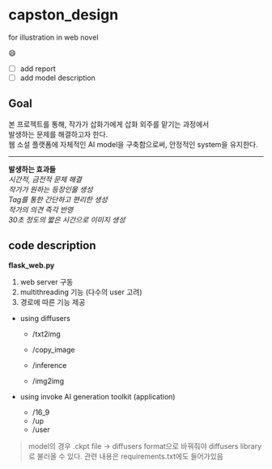 # capston_design
for illustration in web novel

:smile:   
- [ ] add report 
- [ ] add model description   

## Goal
본 프로젝트를 통해, 작가가 삽화가에게 삽화 외주를 맡기는 과정에서   
발생하는 문제를 해결하고자 한다.      
웹 소설 플랫폼에 자체적인 AI model을 구축함으로써, 안정적인 system을 유지한다.    

---   
**발생하는 효과들**   
*시간적, 금전적 문제 해결*   
*작가가 원하는 등장인물 생성*   
*Tag를 통한 간단하고 편리한 생성*   
*작가의 의견 즉각 반영*   
*30초 정도의 짧은 시간으로 이미지 생성*   

## code description

**flask_web.py**

1. web server 구동
2. multithreading 기능 (다수의 user 고려)   
3. 경로에 따른 기능 제공   
  - using diffusers
    - /txt2img
    
    - /copy_image
    - /inference
    - /img2img
    
  - using invoke AI generation toolkit (application)
    - /16_9
    - /up
    - /user
  


> model의 경우 .ckpt file -> diffusers format으로 바꿔줘야 diffusers library로 불러올 수 있다. 관련 내용은 requirements.txt에도 들어가있음
